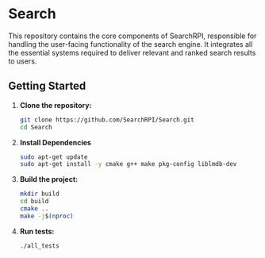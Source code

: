 # Search

This repository contains the core components of SearchRPI, responsible for handling the user-facing functionality of the search engine. It integrates all the essential systems required to deliver relevant and ranked search results to users.

## Getting Started

1. **Clone the repository:**
    ```bash
    git clone https://github.com/SearchRPI/Search.git
    cd Search
    ```

2. **Install Dependencies**
    ```bash
    sudo apt-get update
    sudo apt-get install -y cmake g++ make pkg-config liblmdb-dev
    ```

3. **Build the project:**
    ```bash
    mkdir build
    cd build
    cmake ..
    make -j$(nproc)
    ```

4. **Run tests:**
    ```bash
    ./all_tests
    ```
